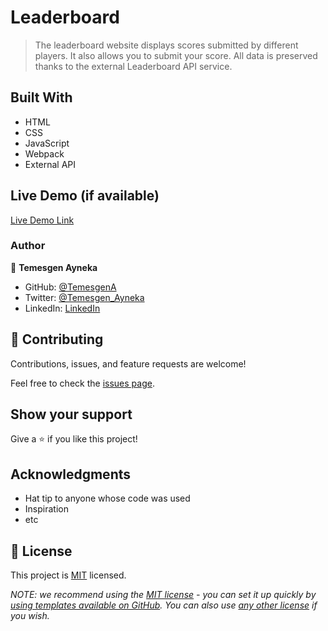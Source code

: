 
# Leaderboard

> The leaderboard website displays scores submitted by different players. It also allows you to submit your score. All data is preserved thanks to the external Leaderboard API service.


## Built With

- HTML
- CSS
- JavaScript
- Webpack
- External API

## Live Demo (if available)

[Live Demo Link](https://temesgena.github.io/leaderboard/dist/)

### Author

👤 **Temesgen Ayneka**

- GitHub: [@TemesgenA](https://github.com/TemesgenA)
- Twitter: [@Temesgen_Ayneka](https://twitter.com/Temesgen_Ayneka)
- LinkedIn: [LinkedIn](https://www.linkedin.com/in/temesgen-ayneka/)

## 🤝 Contributing

Contributions, issues, and feature requests are welcome!

Feel free to check the [issues page](../../issues/).

## Show your support

Give a ⭐️ if you like this project!

## Acknowledgments

- Hat tip to anyone whose code was used
- Inspiration
- etc

## 📝 License

This project is [MIT](./LICENSE) licensed.

_NOTE: we recommend using the [MIT license](https://choosealicense.com/licenses/mit/) - you can set it up quickly by [using templates available on GitHub](https://docs.github.com/en/communities/setting-up-your-project-for-healthy-contributions/adding-a-license-to-a-repository). You can also use [any other license](https://choosealicense.com/licenses/) if you wish._